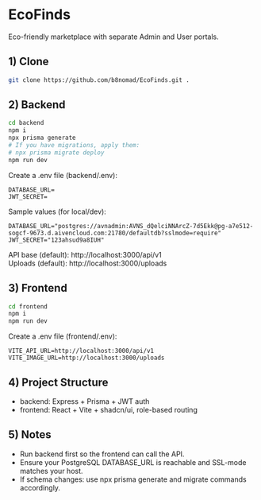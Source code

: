 # EcoFinds

Eco-friendly marketplace with separate Admin and User portals.

## 1) Clone

```bash
git clone https://github.com/b8nomad/EcoFinds.git .
```

## 2) Backend

```bash
cd backend
npm i
npx prisma generate
# If you have migrations, apply them:
# npx prisma migrate deploy
npm run dev
```

Create a .env file (backend/.env):

```env
DATABASE_URL=
JWT_SECRET=
```

Sample values (for local/dev):

```env
DATABASE_URL="postgres://avnadmin:AVNS_dQelciNNArcZ-7d5Ekk@pg-a7e512-sogcf-9673.d.aivencloud.com:21780/defaultdb?sslmode=require"
JWT_SECRET="123ahsud9a8IUH"
```

API base (default): http://localhost:3000/api/v1  
Uploads (default): http://localhost:3000/uploads

## 3) Frontend

```bash
cd frontend
npm i
npm run dev
```

Create a .env file (frontend/.env):

```env
VITE_API_URL=http://localhost:3000/api/v1
VITE_IMAGE_URL=http://localhost:3000/uploads
```

## 4) Project Structure

- backend: Express + Prisma + JWT auth
- frontend: React + Vite + shadcn/ui, role-based routing

## 5) Notes

- Run backend first so the frontend can call the API.
- Ensure your PostgreSQL DATABASE_URL is reachable and SSL-mode matches your host.
- If schema changes: use npx prisma generate and migrate commands accordingly.

